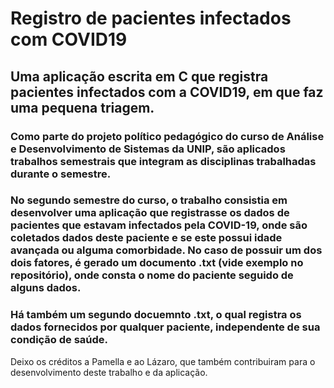 # Registro de pacientes infectados com COVID19
## Uma aplicação escrita em C que registra pacientes infectados com a COVID19, em que faz uma pequena triagem.
### Como parte do projeto político pedagógico do curso de Análise e Desenvolvimento de Sistemas da UNIP, são aplicados trabalhos semestrais que integram as disciplinas trabalhadas durante o semestre.
### No segundo semestre do curso, o trabalho consistia em desenvolver uma aplicação que registrasse os dados de pacientes que estavam infectados pela COVID-19, onde são coletados dados deste paciente e se este possui idade avançada ou alguma comorbidade. No caso de possuir um dos dois fatores, é gerado um documento .txt (vide exemplo no repositório), onde consta o nome do paciente seguido de alguns dados.
### Há também um segundo docuemnto .txt, o qual registra os dados fornecidos por qualquer paciente, independente de sua condição de saúde.

Deixo os créditos a Pamella e ao Lázaro, que também contribuiram para o desenvolvimento deste trabalho e da aplicação.
